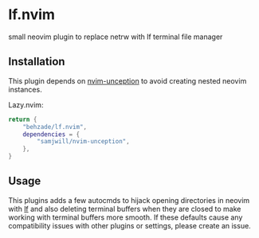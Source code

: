 # lf.nvim
small neovim plugin to replace netrw with lf terminal file manager
## Installation
This plugin depends on [nvim-unception](https://github.com/samjwill/nvim-unception) to avoid creating nested neovim instances.

Lazy.nvim:
```lua
return {
    "behzade/lf.nvim",
    dependencies = {
        "samjwill/nvim-unception",
    },
}
```

## Usage
This plugins adds a few autocmds to hijack opening directories in neovim with [lf](https://github.com/gokcehan/lf) and also deleting terminal buffers when they are closed to make working with terminal buffers more smooth. If these defaults cause any compatibility issues with other plugins or settings, please create an issue.
